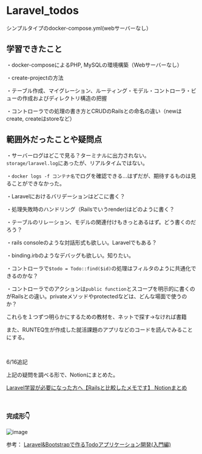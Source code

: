 # Laravel_todos
シンプルタイプのdocker-compose.yml(webサーバーなし）


## 学習できたこと

・docker-composeによるPHP, MySQLの環境構築（Webサーバーなし）

・create-projectの方法

・テーブル作成、マイグレーション、ルーティング・モデル・コントローラ・ビューの作成およびディレクトリ構造の把握

・コントローラでの処理の書き方とCRUDのRailsとの命名の違い（newはcreate, createはstoreなど）

## 範囲外だったことや疑問点

・サーバーログはどこで見る？ターミナルに出力されない。```storage/laravel.log```にあったが、リアルタイムではない。

・```docker logs -f コンテナ名```でログを確認できる...はずだが、期待するものは見ることができなかった。

・Laravelにおけるバリデーションはどこに書く？

・処理失敗時のハンドリング（Railsでいうrender)はどのように書く？

・テーブルのリレーション、モデルの関連付けもきっとあるはず。どう書くのだろう？

・rails consoleのような対話形式も欲しい。Laravelでもある？

・binding.irbのようなデバッグも欲しい。知りたい。

・コントローラで```$todo = Todo::find($id)```の処理はフィルタのように共通化できるのかな？

・コントローラでのアクションは```public function```とスコープを明示的に書くのがRailsとの違い。privateメソッドやprotectedなどは、どんな場面で使うのか？

これらを１つずつ明らかにするための教材を、ネットで探す→なければ書籍

また、RUNTEQ生が作成した就活課題のアプリなどのコードを読んでみることにする。

<br>

6/16追記

上記の疑問を調べる形で、Notionにまとめた。

[Laravel学習が必要になった方へ【Railsと比較したメモです】 Notionまとめ](https://chief-era-2fd.notion.site/Laravel-Rails-f6b0aa73dcc54fba977f1092dd3c4817?pvs=4)


<br>

### 完成形👇


![image](https://github.com/Toshiki003/Laravel_todos/assets/110599239/1d4593eb-b74c-4dac-a7ff-aaf9e8ee0529)





参考： [Laravel&Bootstrapで作るTodoアプリケーション開発(入門編)](https://zenn.dev/ponta/books/164bb277874f1e607f97)
